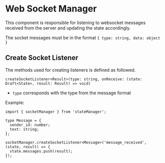 # Web Socket Manager
This component is responsible for listening to websocket messages received from the server and updating the state accordingly.

The socket messages must be in the format `{ type: string, data: object }`

## Create Socket Listener
The methods used for creating listeners is defined as followed.
```tsx
createSocketListener<Result>(type: string, onReceive: (state: Draft<State>, result: Result) => void)
```
- `type` corresponds with the type from the message format

Example:
```tsx
import { socketManager } from 'stateManager';

type Message = {
  sender_id: number;
  text: string;
};

socketManager.createSocketListener<Message>('message_received', (state, result) => {
  state.messages.push(result);
});
```

